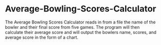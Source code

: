 # Average-Bowling-Scores-Calculator
The Average Bowling Scores Calculator reads in
from a file the name of the bowler and their final
score from five games. The program will then
calculate their average score and will
output the bowlers name, scores, and average score
in the form of a chart.
